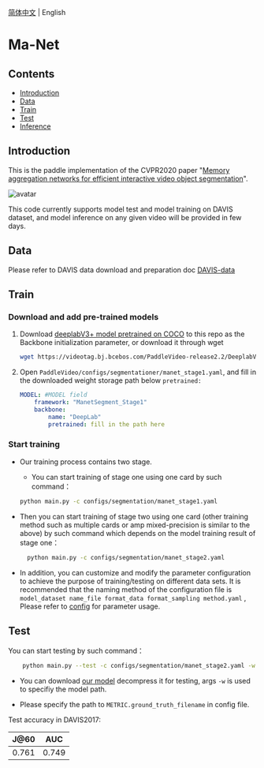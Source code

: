 [简体中文](../../../zh-CN/model_zoo/segmentation/manet.md) | English

# Ma-Net

## Contents

- [Introduction](#Introduction)
- [Data](#Data)
- [Train](#Train)
- [Test](#Test)
- [Inference](#Inference)




## Introduction

This is the paddle implementation of the CVPR2020 paper "[Memory aggregation networks for efficient interactive video object segmentation](https://arxiv.org/abs/2003.13246)".

![avatar](../../../images/1836-teaser.gif)

This code currently supports model test and model training on DAVIS  dataset,  and model inference on any given video will be provided in few days.



## Data

Please refer to DAVIS data download and preparation doc [DAVIS-data](../../dataset/DAVIS2017.md)


## Train

### Download and add pre-trained models

1. Download [deeplabV3+ model pretrained on COCO](https://videotag.bj.bcebos.com/PaddleVideo-release2.2/DeeplabV3_coco.pdparams) to this repo as the Backbone initialization parameter, or download it through wget

   ```bash
   wget https://videotag.bj.bcebos.com/PaddleVideo-release2.2/DeeplabV3_coco.pdparams
   ```

2. Open `PaddleVideo/configs/segmentationer/manet_stage1.yaml`, and fill in the downloaded weight storage path below `pretrained:`

   ```yaml
   MODEL: #MODEL field
       framework: "ManetSegment_Stage1"
       backbone:
           name: "DeepLab"
           pretrained: fill in the path here
   ```

### Start training

- Our training process contains two stage.

  -  You can start training of stage one using one card by such command：

    ```bash
    python main.py -c configs/segmentation/manet_stage1.yaml
    ```
- Then you can start training of stage two  using one card (other training method such as multiple cards or amp mixed-precision is similar to the above) by such command which depends on the model training result of stage one：

  ```bash
    python main.py -c configs/segmentation/manet_stage2.yaml
  ```

- In addition, you can customize and modify the parameter configuration to achieve the purpose of training/testing on different data sets. It is recommended that the naming method of the configuration file is `model_dataset name_file format_data format_sampling method.yaml` , Please refer to [config](../../tutorials/config.md) for parameter usage.



## Test

You can start testing by such command：

```bash
    python main.py --test -c configs/segmentation/manet_stage2.yaml -w output/ManetSegment_Stage2/ManetSegment_Stage2_step_100001.pdparams  
```

- You can download [our model](https://videotag.bj.bcebos.com/PaddleVideo-release2.2/MANet_davis2017.pdparams) decompress it for testing,  args `-w` is used to specifiy the model path.

- Please specify the path to `METRIC.ground_truth_filename` in config file.


Test accuracy in DAVIS2017:

| J@60  |  AUC  |
| :---: | :---: |
| 0.761 | 0.749 |
